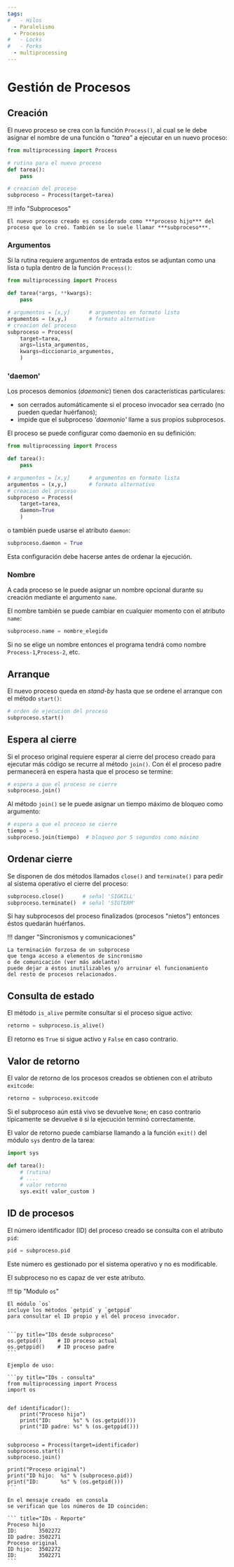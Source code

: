 ```yaml
---
tags:
#   - Hilos
  - Paralelismo
  - Procesos
#   - Locks
#   - Forks
  - multiprocessing
---
```





# Gestión de Procesos


## Creación


El nuevo proceso se crea con la función `Process()`, al cual se le debe asignar el nombre de una función o *"tarea"* a ejecutar en un nuevo proceso:

```py title="Creación procesos" 
from multiprocessing import Process

# rutina para el nuevo proceso
def tarea():
    pass

# creacion del proceso
subproceso = Process(target=tarea)
```

!!! info "Subprocesos"

    El nuevo proceso creado es considerado como ***proceso hijo*** del proceso que lo creó. También se lo suele llamar ***subproceso***.


### Argumentos

Si la rutina requiere argumentos de entrada
estos se adjuntan como una lista o tupla
dentro de la función `Process()`:

```py title="Creación procesos - con argumentos"
from multiprocessing import Process

def tarea(*args, **kwargs):
    pass

# argumentos = [x,y]      # argumentos en formato lista
argumentos = (x,y,)       # formato alternativo
# creacion del proceso
subproceso = Process(
    target=tarea,
    args=lista_argumentos,
    kwargs=diccionario_argumentos,
    )
```

### 'daemon'

Los procesos demonios (*daemonic*) tienen dos características particulares:

- son cerrados automáticamente si el proceso invocador sea cerrado 
(no pueden quedar huérfanos);
- impide que el subproceso *'daemonio'* llame a sus propios subprocesos.

El proceso se puede configurar como daemonio en su definición:

```py title="Creación procesos - daemonio"
from multiprocessing import Process

def tarea():
    pass

# argumentos = [x,y]      # argumentos en formato lista
argumentos = (x,y,)       # formato alternativo
# creacion del proceso
subproceso = Process(
    target=tarea,
    daemon=True
    )
```

o también puede usarse el atributo `daemon`:

```py title="Configuracion como daemon"
subproceso.daemon = True
```

Esta configuración debe hacerse antes de ordenar la ejecución. 


### Nombre

A cada proceso se le puede asignar un nombre opcional
durante su creación mediante el argumento `name`.

El nombre también se puede cambiar en cualquier momento
con el atributo `name`:

```py title="Nombre del proceso"
subproceso.name = nombre_elegido
```

Si no se elige un nombre
entonces el programa tendrá como nombre
`Process-1`,`Process-2`, etc. 


## Arranque 

El nuevo proceso queda en *stand-by*
hasta que se ordene el arranque con el método `start()`:

```python
# orden de ejecucion del proceso
subproceso.start()
```

## Espera al cierre 

Si el proceso original
requiere esperar al cierre del proceso creado 
para ejecutar más código se recurre al método `join()`.
Con él el proceso padre permanecerá
en espera hasta que el proceso se termine:

```py title="Espera al cierre"
# espera a que el proceso se cierre
subproceso.join()
```
Al método `join()` se le puede asignar un tiempo máximo de bloqueo como argumento:
```python title="Espera al cierre - con timeout"
# espera a que el proceso se cierre 
tiempo = 5
subproceso.join(tiempo)  # bloqueo por 5 segundos como máximo
```

## Ordenar cierre

Se disponen de dos métodos llamados `close()` and `terminate()`
para pedir al sistema operativo el cierre del proceso:

```python title="Ordenar cierre"
subproceso.close()      # señal 'SIGKILL'
subproceso.terminate()  # señal 'SIGTERM'
```

Si hay subprocesos del proceso finalizados 
(procesos "nietos") entonces éstos quedarán huérfanos.

!!! danger "Sincronismos y comunicaciones"

    La terminación forzosa de un subproceso
    que tenga acceso a elementos de sincronismo
    o de comunicación (ver más adelante)
    puede dejar a éstos inutilizables y/o arruinar el funcionamiento
    del resto de procesos relacionados.


## Consulta de estado


El método `is_alive` permite consultar si el proceso sigue activo:

```python title="estado actual"
retorno = subproceso.is_alive()
```

El retorno es `True` si sigue activo y `False` en caso contrario. 


## Valor de retorno

El valor de retorno de los procesos creados
se obtienen con el atributo `exitcode`:

```python title="valor de retorno"
retorno = subproceso.exitcode 
```

Si el subproceso aún está vivo se devuelve `None`;
en caso contrario típicamente se devuelve `0`
si la ejecución terminó correctamente.

El valor de retorno puede cambiarse llamando a la función `exit()` del módulo `sys` dentro de la tarea:

```py
import sys

def tarea():
    # (rutina)
    # ....
    # valor retorno
    sys.exit( valor_custom )
```

## ID de procesos

El número identificador (ID) del proceso creado
se consulta con el atributo `pid`:

```python title="ID del proceso"
pid = subproceso.pid
```
Este número es gestionado por el sistema operativo
y no es modificable.

El subproceso no es capaz de ver este atributo.



!!! tip "Modulo `os`"


    El módulo `os`
    incluye los métodos `getpid` y `getppid`
    para consultar el ID propio y el del proceso invocador.


    ```py title="IDs desde subproceso"
    os.getpid()     # ID proceso actual
    os.getppid()    # ID proceso padre
    ```

    Ejemplo de uso:

    ```py title="IDs - consulta"
    from multiprocessing import Process
    import os


    def identificador():
        print("Proceso hijo")
        print("ID:       %s" % (os.getpid()))
        print("ID padre: %s" % (os.getppid()))


    subproceso = Process(target=identificador)
    subproceso.start()
    subproceso.join()

    print("Proceso original")
    print("ID hijo:  %s" % (subproceso.pid))
    print("ID:       %s" % (os.getpid()))
    ```

    En el mensaje creado  en consola 
    se verifican que los números de ID coinciden: 

    ``` title="IDs - Reporte"
    Proceso hijo
    ID:       3502272
    ID padre: 3502271
    Proceso original
    ID hijo:  3502272
    ID:       3502271
    ```








